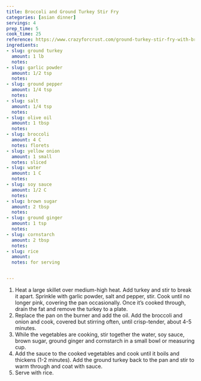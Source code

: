 ```yaml
---
title: Broccoli and Ground Turkey Stir Fry
categories: [asian dinner]
servings: 4
prep_time: 5
cook_time: 25
reference: https://www.crazyforcrust.com/ground-turkey-stir-fry-with-broccoli/
ingredients:
- slug: ground turkey
  amount: 1 lb
  notes:
- slug: garlic powder
  amount: 1/2 tsp
  notes:
- slug: ground pepper
  amount: 1/4 tsp
  notes:
- slug: salt
  amount: 1/4 tsp
  notes:
- slug: olive oil
  amount: 1 tbsp
  notes:
- slug: broccoli
  amount: 4 C
  notes: florets
- slug: yellow onion
  amount: 1 small
  notes: sliced
- slug: water
  amount: 1 C
  notes:
- slug: soy sauce
  amount: 1/2 C
  notes:
- slug: brown sugar
  amount: 2 tbsp
  notes:
- slug: ground ginger
  amount: 1 tsp
  notes:
- slug: cornstarch
  amount: 2 tbsp
  notes:
- slug: rice
  amount:
  notes: for serving


---
```


1. Heat a large skillet over medium-high heat. Add turkey and stir to break it apart. Sprinkle with garlic powder, salt and pepper, stir. Cook until no longer pink, covering the pan occasionally. Once it’s cooked through, drain the fat and remove the turkey to a plate.
2. Replace the pan on the burner and add the oil. Add the broccoli and onion and cook, covered but stirring often, until crisp-tender, about 4-5 minutes.
3. While the vegetables are cooking, stir together the water, soy sauce, brown sugar, ground ginger and cornstarch in a small bowl or measuring cup.
4. Add the sauce to the cooked vegetables and cook until it boils and thickens (1-2 minutes). Add the ground turkey back to the pan and stir to warm through and coat with sauce.
5. Serve with rice.
